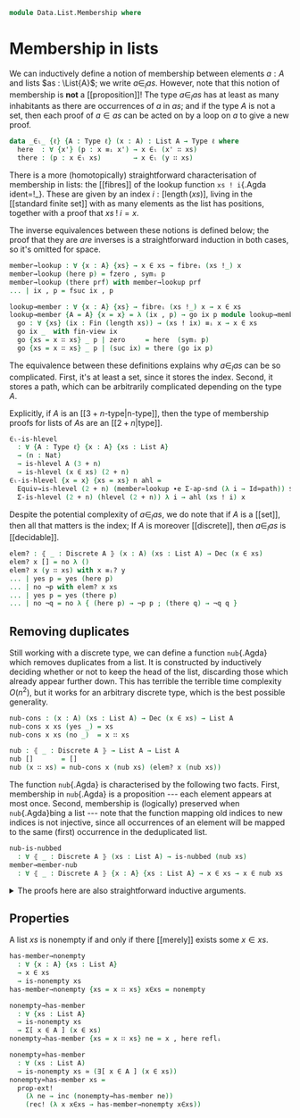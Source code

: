<!--
```agda
open import 1Lab.Prelude

open import Data.List.Properties
open import Data.Id.Properties
open import Data.List.NonEmpty
open import Data.List.Base
open import Data.Dec.Base
open import Data.Fin.Base hiding (_≤_)
open import Data.Nat.Base
open import Data.Sum.Base
open import Data.Id.Base
open import Data.Bool

open import Meta.Idiom
```
-->

```agda
module Data.List.Membership where
```

<!--
```agda
private variable
  ℓ ℓ' : Level
  A B : Type ℓ
  P Q : A → Type ℓ'
  x y : A
  xs ys : List A
```
-->

# Membership in lists

We can inductively define a notion of membership between elements $a :
A$ and lists $as : \List{A}$; we write $a \in_l as$. However, note that
this notion of membership is **not** a [[proposition]]! The type $a
\in_l as$ has at least as many inhabitants as there are occurrences of
$a$ in $as$; and if the type $A$ is not a set, then each proof of $a \in
as$ can be acted on by a loop on $a$ to give a new proof.

```agda
data _∈ₗ_ {ℓ} {A : Type ℓ} (x : A) : List A → Type ℓ where
  here  : ∀ {x'} (p : x ≡ᵢ x') → x ∈ₗ (x' ∷ xs)
  there : (p : x ∈ₗ xs)        → x ∈ₗ (y ∷ xs)
```

<!--
```agda
here≠there : ∀ {A : Type ℓ} {xs : List A} {x y : A} {p : x ≡ᵢ y} {q : x ∈ₗ xs} → here p ≠ there q
here≠there p = subst (λ { (here _) → ⊤ ; (there _) → ⊥ }) p tt

there-injective : ∀ {A : Type ℓ} {xs : List A} {x y : A} {p q : x ∈ₗ xs} → Path (x ∈ₗ (y ∷ xs)) (there p) (there q) → p ≡ q
there-injective {xs = xs} {x} {y} {p} = ap unthere where
  unthere : (x ∈ₗ (y ∷ xs)) → x ∈ₗ xs
  unthere (there p) = p
  unthere _ = p
```
-->

<!--
```agda
instance
  Membership-List : ∀ {ℓ} {A : Type ℓ} → Membership A (List A) ℓ
  Membership-List = record { _∈_ = _∈ₗ_ }
```
-->

There is a more (homotopically) straightforward characterisation of
membership in lists: the [[fibres]] of the lookup function `xs !
i`{.Agda ident=!_}. These are given by an index $i :
[\operatorname{length}(xs)]$, living in the [[standard finite set]] with
as many elements as the list has positions, together with a proof that
$xs \mathbin{!} i = x$.

The inverse equivalences between these notions is defined below; the
proof that they are _are_ inverses is a straightforward induction in
both cases, so it's omitted for space.

```agda
member→lookup : ∀ {x : A} {xs} → x ∈ xs → fibreᵢ (xs !_) x
member→lookup (here p) = fzero , symᵢ p
member→lookup (there prf) with member→lookup prf
... | ix , p = fsuc ix , p

lookup→member : ∀ {x : A} {xs} → fibreᵢ (xs !_) x → x ∈ xs
lookup→member {A = A} {x = x} = λ (ix , p) → go ix p module lookup→member where
  go : ∀ {xs} (ix : Fin (length xs)) → (xs ! ix) ≡ᵢ x → x ∈ xs
  go ix _  with fin-view ix
  go {xs = x ∷ xs} _ p | zero     = here  (symᵢ p)
  go {xs = x ∷ xs} _ p | (suc ix) = there (go ix p)
```

The equivalence between these definitions explains why $a \in_l as$ can
be so complicated. First, it's at least a set, since it stores the
index. Second, it stores a path, which can be arbitrarily complicated
depending on the type $A$.

<!--
```agda
lookup→member→lookup : ∀ {x : A} {xs} (f : fibreᵢ (xs !_) x) → member→lookup (lookup→member f) ≡ f
lookup→member→lookup {A = A} {x = x} (ix , p) = go ix p where
  go : ∀ {xs} (ix : Fin (length xs)) (p : xs ! ix ≡ᵢ x) → member→lookup (lookup→member.go {xs = xs} ix p) ≡ (ix , p)
  go ix p with fin-view ix
  go {xs = x ∷ xs} _ reflᵢ | zero   = refl
  go {xs = x ∷ xs} _ p     | suc ix = Σ-pathp (ap fsuc (ap fst p')) (ap snd p')
    where p' = go {xs = xs} ix p

member→lookup→member
  : {x : A} {xs : List A} (p : x ∈ xs) → p ≡ lookup→member (member→lookup p)
member→lookup→member (here reflᵢ) = refl
member→lookup→member (there p)    = ap there (member→lookup→member p)

member≃lookup : ∀ {x : A} {xs} → (x ∈ₗ xs) ≃ fibreᵢ (xs !_) x
member≃lookup .fst = member→lookup
member≃lookup .snd = is-iso→is-equiv λ where
  .is-iso.from p → lookup→member p
  .is-iso.rinv p → lookup→member→lookup p
  .is-iso.linv p → sym (member→lookup→member p)
```
-->

Explicitly, if $A$ is an [[$3+n$-type|n-type]], then the type of membership
proofs for lists of $A$s are an [[$2+n$|type]].

```agda
∈ₗ-is-hlevel
  : ∀ {A : Type ℓ} {x : A} {xs : List A}
  → (n : Nat)
  → is-hlevel A (3 + n)
  → is-hlevel (x ∈ xs) (2 + n)
∈ₗ-is-hlevel {x = x} {xs = xs} n ahl =
  Equiv→is-hlevel (2 + n) (member≃lookup ∙e Σ-ap-snd (λ i → Id≃path)) $
  Σ-is-hlevel (2 + n) (hlevel (2 + n)) λ i → ahl (xs ! i) x
```

<!--
```agda
instance
  H-Level-∈ₗ
    : ∀ {A : Type ℓ} {x : A} {xs : List A} {n : Nat}
    → ⦃ _ : 2 ≤ n ⦄
    → ⦃ _ : H-Level A (suc n) ⦄
    → H-Level (x ∈ₗ xs) n
  H-Level-∈ₗ {n = suc (suc n)} ⦃ s≤s (s≤s _) ⦄ ⦃ ahl ⦄ = hlevel-instance (∈ₗ-is-hlevel n (ahl .H-Level.has-hlevel))
```
-->

<!--
```agda
index-of : ∀ {x : A} {xs : List A} → x ∈ₗ xs → Nat
index-of x∈xs = lower (member→lookup x∈xs .fst)
{-# NOINLINE index-of #-}
```
-->

Despite the potential complexity of $a \in_l as$, we do note that if $A$
is a [[set]], then all that matters is the index; If $A$ is moreover
[[discrete]], then $a \in_l as$ is [[decidable]].

```agda
elem? : ⦃ _ : Discrete A ⦄ (x : A) (xs : List A) → Dec (x ∈ xs)
elem? x [] = no λ ()
elem? x (y ∷ xs) with x ≡ᵢ? y
... | yes p = yes (here p)
... | no ¬p with elem? x xs
... | yes p = yes (there p)
... | no ¬q = no λ { (here p) → ¬p p ; (there q) → ¬q q }
```

<!--
```agda
instance
  Dec-∈ₗ : ⦃ _ : Discrete A ⦄ {x : A} {xs : List A} → Dec (x ∈ xs)
  Dec-∈ₗ {x = x} {xs} = elem? x xs
```
-->

## Removing duplicates

Still working with a discrete type, we can define a function
`nub`{.Agda} which removes duplicates from a list. It is constructed by
inductively deciding whether or not to keep the head of the list,
discarding those which already appear further down. This has terrible
the terrible time complexity $O(n^2)$, but it works for an arbitrary
discrete type, which is the best possible generality.

```agda
nub-cons : (x : A) (xs : List A) → Dec (x ∈ xs) → List A
nub-cons x xs (yes _) = xs
nub-cons x xs (no _)  = x ∷ xs

nub : ⦃ _ : Discrete A ⦄ → List A → List A
nub []       = []
nub (x ∷ xs) = nub-cons x (nub xs) (elem? x (nub xs))
```

The function `nub`{.Agda} is characterised by the following two facts.
First, membership in `nub`{.Agda} is a proposition --- each element
appears at most once. Second, membership is (logically) preserved when
`nub`{.Agda}bing a list --- note that the function mapping old indices
to new indices is not injective, since all occurrences of an element
will be mapped to the same (first) occurrence in the deduplicated list.

<!--
```agda
is-nubbed : List A → Type _
is-nubbed xs = ∀ e → is-prop (e ∈ₗ xs)
```
-->

```agda
nub-is-nubbed
  : ∀ ⦃ _ : Discrete A ⦄ (xs : List A) → is-nubbed (nub xs)
member→member-nub
  : ∀ ⦃ _ : Discrete A ⦄ {x : A} {xs : List A} → x ∈ xs → x ∈ nub xs
```

<details>
<summary>The proofs here are also straightforward inductive arguments.</summary>

```agda
nub-is-nubbed (x ∷ xs) e p1 p2 with elem? x (nub xs) | p1 | p2
... | yes p | p1 | p2 = nub-is-nubbed xs _ p1 p2
... | no ¬p | here  p1 | here  p2 = ap _∈ₗ_.here (is-set→is-setᵢ (Discrete→is-set auto) _ _ p1 p2)
... | no ¬p | here  p1 | there p2 = absurd (¬p (substᵢ (_∈ nub xs) p1 p2))
... | no ¬p | there p1 | here  p2 = absurd (¬p (substᵢ (_∈ nub xs) p2 p1))
... | no ¬p | there p1 | there p2 = ap there (nub-is-nubbed xs _ p1 p2)

member→member-nub {xs = x ∷ xs} (here p) with elem? x (nub xs)
... | yes x∈nub = substᵢ (_∈ nub xs) (symᵢ p) x∈nub
... | no ¬x∈nub = here p
member→member-nub {xs = x ∷ xs} (there α) with elem? x (nub xs)
... | yes x∈nub = member→member-nub α
... | no ¬x∈nub = there (member→member-nub α)
```

</details>

## Properties

A list $xs$ is nonempty if and only if there [[merely]] exists
some $x \in xs$.

```agda
has-member→nonempty
  : ∀ {x : A} {xs : List A}
  → x ∈ xs
  → is-nonempty xs
has-member→nonempty {xs = x ∷ xs} x∈xs = nonempty

nonempty→has-member
  : ∀ {xs : List A}
  → is-nonempty xs
  → Σ[ x ∈ A ] (x ∈ xs)
nonempty→has-member {xs = x ∷ xs} ne = x , here reflᵢ

nonempty≃has-member
  : ∀ (xs : List A)
  → is-nonempty xs ≃ (∃[ x ∈ A ] (x ∈ xs))
nonempty≃has-member xs =
  prop-ext!
    (λ ne → inc (nonempty→has-member ne))
    (rec! (λ x x∈xs → has-member→nonempty x∈xs))
```

<!-- [TODO: Reed M, 26/08/2025] Prose for these. -->

<!--
```agda
lookup-tabulate : ∀ {n} (f : Fin n → A) (i : Fin n) (j : Fin _) → i .lower ≡ j .lower → tabulate f ! j ≡ f i
lookup-tabulate {n = zero}  f i j p = absurd (Fin-absurd i)
lookup-tabulate {n = suc n} f i j p with fin-view j
... | zero  = ap f (fin-ap (sym p))
... | suc j with fin-view i
... | zero  = absurd (zero≠suc p)
... | suc i = lookup-tabulate (f ∘ fsuc) i j (suc-inj p)

lookup-tabulate' : ∀ {n} (f : Fin n → A) i → tabulate f ! i ≡ f (subst Fin (length-tabulate f) i)
lookup-tabulate' f i = lookup-tabulate f (subst Fin (length-tabulate f) i) i refl

lookup-tabulate-fibre : ∀ {n} (f : Fin n → A) x → fibreᵢ (tabulate f !_) x ≃ fibreᵢ f x
lookup-tabulate-fibre f x = Σ-ap (path→equiv (ap Fin (length-tabulate f))) λ i →
  path→equiv (ap (_≡ᵢ x) (lookup-tabulate' f i))

member-tabulate : ∀ {n} (f : Fin n → A) x → (x ∈ tabulate f) ≃ fibreᵢ f x
member-tabulate f x = member≃lookup ∙e lookup-tabulate-fibre f x
```
-->

<!--
```agda
map-member
  : ∀ {A : Type ℓ} {B : Type ℓ'} (f : A → B) {x : A} {xs : List A}
  → x ∈ xs → f x ∈ map f xs
map-member f (here p)  = here (apᵢ f p)
map-member f (there x) = there (map-member f x)

member-map-inj
  : ∀ {A : Type ℓ} {B : Type ℓ'} (f : A → B) (inj : injective f)
  → {x : A} {xs : List A} → f x ∈ map f xs → x ∈ xs
member-map-inj f inj {xs = x' ∷ xs} (here p)  = here (Id≃path.from (inj (Id≃path.to p)))
member-map-inj f inj {xs = x' ∷ xs} (there i) = there (member-map-inj f inj i)

member-map-embedding
  : ∀ {A : Type ℓ} {B : Type ℓ'} (f : A → B) (emb : is-embedding f)
  → {x : A} {xs : List A} → f x ∈ map f xs → x ∈ xs
member-map-embedding f emb = member-map-inj f (has-prop-fibres→injective f emb)

member-map-embedding-invl
  : ∀ {A : Type ℓ} {B : Type ℓ'} (f : A → B) (emb : is-embedding f)
  → {x : A} {xs : List A} → is-left-inverse (map-member f {x} {xs}) (member-map-embedding f emb)
member-map-embedding-invl f emb {xs = x' ∷ xs} (here p) = ap _∈ₗ_.here coh where
  coh : apᵢ f (Id≃path.from (has-prop-fibres→injective f emb (Id≃path.to p))) ≡ p
  coh = apᵢ-from f _ ∙ ap Id≃path.from (equiv→counit (embedding→cancellable emb) _) ∙ Id≃path.η _

member-map-embedding-invl f emb {xs = x' ∷ xs} (there h) = ap there (member-map-embedding-invl f emb h)

module _ {A : Type ℓ} {B : Type ℓ'} (f : A ≃ B) where
  private module f = Equiv f

  map-equiv-member : ∀ {x : B} {xs} → f.from x ∈ₗ xs → x ∈ₗ map f.to xs
  map-equiv-member (here p)  = here (Id≃path.from (sym (f.adjunctr (sym (Id≃path.to p)))))
  map-equiv-member (there p) = there (map-equiv-member p)

  member-map-equiv : ∀ {x : B} {xs} → x ∈ₗ map f.to xs → f.from x ∈ₗ xs
  member-map-equiv {xs = y ∷ xs} (here p)  = here (Id≃path.from (sym (f.adjunctl (sym (Id≃path.to p)))))
  member-map-equiv {xs = y ∷ xs} (there x) = there (member-map-equiv x)

  member-map-equiv-invl : ∀ {x : B} {xs} → is-left-inverse map-equiv-member (member-map-equiv {x} {xs})
  member-map-equiv-invl {xs = x ∷ xs} (here p)  = ap _∈ₗ_.here
    ( ap Id≃path.from (ap sym (ap f.adjunctr (ap sym (Id≃path.ε _)) ∙ Equiv.η f.adjunct _))
    ∙ Id≃path.η p
    )

  member-map-equiv-invl {xs = x ∷ xs} (there p) = ap there (member-map-equiv-invl p)

module _ {ℓ ℓ'} {A : Type ℓ} {B : Type ℓ'} (f : A → B) where
  member-map : ∀ {y} xs → y ∈ₗ map f xs → Σ[ f ∈ fibreᵢ f y ] (f .fst ∈ₗ xs)
  member-map (x ∷ xs) (here p)  = (x , symᵢ p) , here reflᵢ
  member-map (x ∷ xs) (there p) =
    let (f , ix) = member-map xs p
      in f , there ix

  map-member' : ∀ {y} xs (fb : Σ[ f ∈ fibreᵢ f y ] (f .fst ∈ₗ xs)) → y ∈ₗ map f xs
  map-member' (_ ∷ xs) ((x , p) , here q)  = here (symᵢ p ∙ᵢ apᵢ f q)
  map-member' (_ ∷ xs) ((x , p) , there i) = there (map-member' xs ((x , p) , i))

  member-map→fibre→member : ∀ {y} xs (p : y ∈ₗ map f xs) → map-member' xs (member-map xs p) ≡ p
  member-map→fibre→member (x ∷ xs) (here reflᵢ) = ap here refl
  member-map→fibre→member (x ∷ xs) (there p)    = ap there (member-map→fibre→member xs p)

++-memberₗ : x ∈ₗ xs → x ∈ₗ (xs ++ ys)
++-memberₗ (here p)  = here p
++-memberₗ (there p) = there (++-memberₗ p)

++-memberᵣ : x ∈ₗ ys → x ∈ₗ (xs ++ ys)
++-memberᵣ {xs = []}     p = p
++-memberᵣ {xs = x ∷ xs} p = there (++-memberᵣ p)

Member-++-view
  : ∀ {ℓ} {A : Type ℓ} (x : A) (xs : List A) (ys : List A)
  → (p : x ∈ₗ (xs ++ ys)) → Type _
Member-++-view x xs ys p = (Σ[ q ∈ x ∈ₗ xs ] (++-memberₗ q ≡ p)) ⊎ (Σ[ q ∈ x ∈ₗ ys ] (++-memberᵣ q ≡ p))

member-++-view
  : ∀ {ℓ} {A : Type ℓ} {x : A} (xs : List A) (ys : List A)
  → (p : x ∈ₗ (xs ++ ys)) → Member-++-view x xs ys p
member-++-view []       _ p         = inr (p , refl)
member-++-view (x ∷ xs) _ (here p)  = inl (here p , refl)
member-++-view (x ∷ xs) _ (there p) with member-++-view xs _ p
... | inl (p , q) = inl (there p , ap there q)
... | inr (p , q) = inr (p , ap there q)
```
-->

<!--
```agda
uncons-is-nubbed : {x : A} {xs : List A} (hxs : is-nubbed (x ∷ xs)) → (x ∉ xs) × is-nubbed xs
uncons-is-nubbed hxs = record
  { fst = λ x∈xs  → absurd (here≠there (hxs _ (here reflᵢ) (there x∈xs)))
  ; snd = λ e a b → there-injective (hxs e (there a) (there b))
  }

++-is-nubbed
  : {xs ys : List A} (hxs : is-nubbed xs) (hys : is-nubbed ys)
  → ((e : A) → e ∈ xs → e ∉ ys)
  → is-nubbed (xs <> ys)
++-is-nubbed {xs = xs} hxs hys disj e a b with member-++-view xs _ a | member-++-view xs _ b
... | inl (a , α) | inl (b , β) = sym α ∙∙ ap ++-memberₗ (hxs _ a b) ∙∙ β
... | inr (a , α) | inr (b , β) = sym α ∙∙ ap ++-memberᵣ (hys _ a b) ∙∙ β
... | inl (a , α) | inr (b , β) = absurd (disj _ a b)
... | inr (a , α) | inl (b , β) = absurd (disj _ b a)

-- For `map f xs` to be nubbed when `xs` is, it suffices that `f` be an
-- embedding on fibres which belong to `xs`.

map-is-nubbed
  : {A : Type ℓ} {B : Type ℓ'} {xs : List A} (f : A → B)
  → ((b : B) (f f' : fibreᵢ f b) → f .fst ∈ₗ xs → f' .fst ∈ₗ xs → f ≡ f')
  → is-nubbed xs → is-nubbed (map f xs)
map-is-nubbed {xs = xs} f hf hxs e a b =
     sym (member-map→fibre→member f xs a)
  ∙∙ ap (map-member' f xs) (Σ-prop-path (λ _ → hxs _) (hf e (member-map f xs a .fst) (member-map f xs b .fst) (member-map f xs a .snd) (member-map f xs b .snd)))
  ∙∙ member-map→fibre→member f xs b
```
-->

<!--
```agda
any-one-of
  : ∀ {ℓ} {A : Type ℓ}
  → (f : A → Bool) (x : A) (xs : List A)
  → x ∈ xs → f x ≡ true
  → any-of f xs ≡ true
any-one-of f x (y ∷ xs) (here x=y) x-true =
  ap₂ or (substᵢ (λ e → f e ≡ true) x=y x-true) refl
any-one-of f x (y ∷ xs) (there x∈xs) x-true =
  ap₂ or refl (any-one-of f x xs x∈xs x-true) ∙ or-truer _
```
-->
